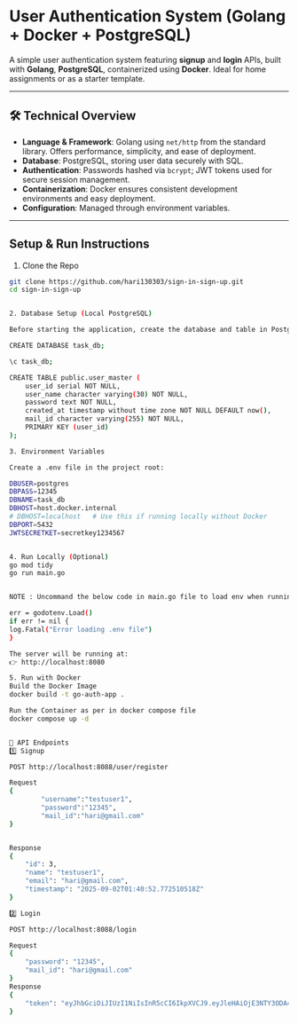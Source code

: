# User Authentication System (Golang + Docker + PostgreSQL)

A simple user authentication system featuring **signup** and **login** APIs, built with **Golang**, **PostgreSQL**, containerized using **Docker**. Ideal for home assignments or as a starter template.

---

## 🛠 Technical Overview

- **Language & Framework**: Golang using `net/http` from the standard library. Offers performance, simplicity, and ease of deployment.
- **Database**: PostgreSQL, storing user data securely with SQL.
- **Authentication**: Passwords hashed via `bcrypt`; JWT tokens used for secure session management.
- **Containerization**: Docker ensures consistent development environments and easy deployment.
- **Configuration**: Managed through environment variables.

---

##  Setup & Run Instructions

1. Clone the Repo

```bash
git clone https://github.com/hari130303/sign-in-sign-up.git
cd sign-in-sign-up


2. Database Setup (Local PostgreSQL)

Before starting the application, create the database and table in PostgreSQL:

CREATE DATABASE task_db;

\c task_db;

CREATE TABLE public.user_master (
    user_id serial NOT NULL,
    user_name character varying(30) NOT NULL,
    password text NOT NULL,
    created_at timestamp without time zone NOT NULL DEFAULT now(),
    mail_id character varying(255) NOT NULL,
    PRIMARY KEY (user_id)
);

3. Environment Variables

Create a .env file in the project root:

DBUSER=postgres
DBPASS=12345
DBNAME=task_db
DBHOST=host.docker.internal
# DBHOST=localhost   # Use this if running locally without Docker
DBPORT=5432
JWTSECRETKET=secretkey1234567


4. Run Locally (Optional)
go mod tidy
go run main.go


NOTE : Uncommand the below code in main.go file to load env when running locally

err = godotenv.Load()
if err != nil {
log.Fatal("Error loading .env file")
}

The server will be running at:
👉 http://localhost:8080

5. Run with Docker
Build the Docker Image
docker build -t go-auth-app .

Run the Container as per in docker compose file
docker compose up -d


🔑 API Endpoints
1️⃣ Signup

POST http://localhost:8088/user/register

Request
{
        "username":"testuser1",
        "password":"12345",
        "mail_id":"hari@gmail.com"
}


Response
{
    "id": 3,
    "name": "testuser1",
    "email": "hari@gmail.com",
    "timestamp": "2025-09-02T01:40:52.772510518Z"
}

2️⃣ Login

POST http://localhost:8088/login

Request
{
    "password": "12345",
    "mail_id": "hari@gmail.com"
}
Response
{
    "token": "eyJhbGciOiJIUzI1NiIsInR5cCI6IkpXVCJ9.eyJleHAiOjE3NTY3ODA4ODksIm1haWwtaWQiOiJoYXJpQGdtYWlsLmNvbSIsInVzZXJfaWQiOjEsInVzZXJuYW1lIjoidGVzdHVzZXIifQ.8rNpFdfd3oCNwAjXl2N2wcVmI1YWDNL1FBsVYgWXo0g"
}
